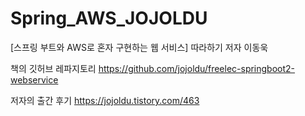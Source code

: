 # Spring_AWS_JOJOLDU

[스프링 부트와 AWS로 혼자 구현하는 웹 서비스] 따라하기
저자 이동욱

책의 깃허브 레파지토리
https://github.com/jojoldu/freelec-springboot2-webservice

저자의 출간 후기
https://jojoldu.tistory.com/463
